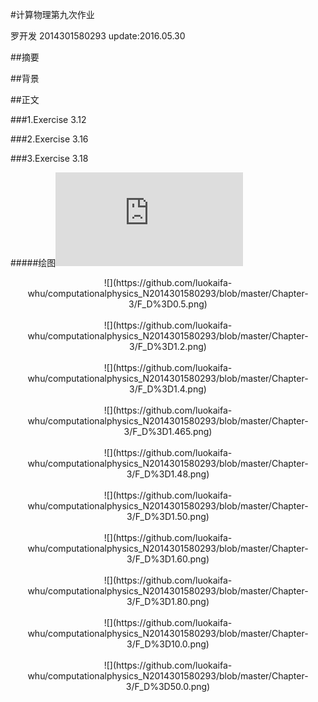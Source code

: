 #计算物理第九次作业

罗开发  2014301580293  update:2016.05.30

##摘要

##背景


##正文

###1.Exercise 3.12


###2.Exercise 3.16


###3.Exercise 3.18


#####绘图![代码在此](https://github.com/luokaifa-whu/computationalphysics_N2014301580293/blob/master/Chapter-3/the%20codes%20of%20exercise%203.12%20.py)
<div align=center>![](https://github.com/luokaifa-whu/computationalphysics_N2014301580293/blob/master/Chapter-3/F_D%3D0.5.png)</div><br/>
<div align=center>![](https://github.com/luokaifa-whu/computationalphysics_N2014301580293/blob/master/Chapter-3/F_D%3D1.2.png)</div><br/>
<div align=center>![](https://github.com/luokaifa-whu/computationalphysics_N2014301580293/blob/master/Chapter-3/F_D%3D1.4.png)</div><br/>
<div align=center>![](https://github.com/luokaifa-whu/computationalphysics_N2014301580293/blob/master/Chapter-3/F_D%3D1.465.png)</div><br/>
<div align=center>![](https://github.com/luokaifa-whu/computationalphysics_N2014301580293/blob/master/Chapter-3/F_D%3D1.48.png)</div><br/>
<div align=center>![](https://github.com/luokaifa-whu/computationalphysics_N2014301580293/blob/master/Chapter-3/F_D%3D1.50.png)</div><br/>
<div align=center>![](https://github.com/luokaifa-whu/computationalphysics_N2014301580293/blob/master/Chapter-3/F_D%3D1.60.png)</div><br/>
<div align=center>![](https://github.com/luokaifa-whu/computationalphysics_N2014301580293/blob/master/Chapter-3/F_D%3D1.80.png)</div><br/>
<div align=center>![](https://github.com/luokaifa-whu/computationalphysics_N2014301580293/blob/master/Chapter-3/F_D%3D10.0.png)</div><br/>
<div align=center>![](https://github.com/luokaifa-whu/computationalphysics_N2014301580293/blob/master/Chapter-3/F_D%3D50.0.png)</div><br/>
